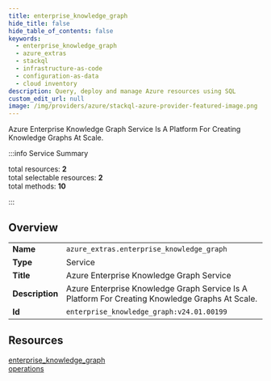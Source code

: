 ```yaml
---
title: enterprise_knowledge_graph
hide_title: false
hide_table_of_contents: false
keywords:
  - enterprise_knowledge_graph
  - azure_extras
  - stackql
  - infrastructure-as-code
  - configuration-as-data
  - cloud inventory
description: Query, deploy and manage Azure resources using SQL
custom_edit_url: null
image: /img/providers/azure/stackql-azure-provider-featured-image.png
---
```


Azure Enterprise Knowledge Graph Service Is A Platform For Creating Knowledge Graphs At Scale.  
    
:::info Service Summary

<div class="row">
<div class="providerDocColumn">
<span>total resources:&nbsp;<b>2</b></span><br />
<span>total selectable resources:&nbsp;<b>2</b></span><br />
<span>total methods:&nbsp;<b>10</b></span><br />
</div>
</div>

:::

## Overview
<table><tbody>
<tr><td><b>Name</b></td><td><code>azure_extras.enterprise_knowledge_graph</code></td></tr>
<tr><td><b>Type</b></td><td>Service</td></tr>
<tr><td><b>Title</b></td><td>Azure Enterprise Knowledge Graph Service</td></tr>
<tr><td><b>Description</b></td><td>Azure Enterprise Knowledge Graph Service Is A Platform For Creating Knowledge Graphs At Scale.</td></tr>
<tr><td><b>Id</b></td><td><code>enterprise_knowledge_graph:v24.01.00199</code></td></tr>
</tbody></table>

## Resources
<div class="row">
<div class="providerDocColumn">
<a href="/providers/azure_extras/enterprise_knowledge_graph/enterprise_knowledge_graph/">enterprise_knowledge_graph</a><br />
</div>
<div class="providerDocColumn">
<a href="/providers/azure_extras/enterprise_knowledge_graph/operations/">operations</a><br />
</div>
</div>
